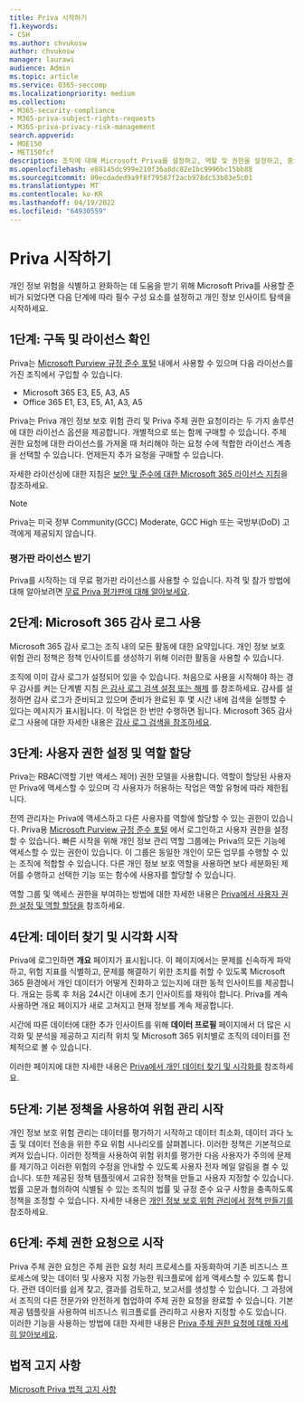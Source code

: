 ```yaml
---
title: Priva 시작하기
f1.keywords:
- CSH
ms.author: chvukosw
author: chvukosw
manager: laurawi
audience: Admin
ms.topic: article
ms.service: O365-seccomp
ms.localizationpriority: medium
ms.collection:
- M365-security-compliance
- M365-priva-subject-rights-requests
- M365-priva-privacy-risk-management
search.appverid:
- MOE150
- MET150fcf
description: 조직에 대해 Microsoft Priva를 설정하고, 역할 및 권한을 설정하고, 중요한 설정을 구성하는 방법을 알아봅니다.
ms.openlocfilehash: e88145dc999e210f36a8dc82e1bc9996bc15bb88
ms.sourcegitcommit: 09ecdaded9a9f8f79587f2acb978dc53b83e5c01
ms.translationtype: MT
ms.contentlocale: ko-KR
ms.lasthandoff: 04/19/2022
ms.locfileid: "64930559"
---
```

# <a name="get-started-with-priva"></a>Priva 시작하기

개인 정보 위험을 식별하고 완화하는 데 도움을 받기 위해 Microsoft Priva를 사용할 준비가 되었다면 다음 단계에 따라 필수 구성 요소를 설정하고 개인 정보 인사이트 탐색을 시작하세요.

## <a name="step-1-confirm-subscriptions-and-licensing"></a>1단계: 구독 및 라이선스 확인

Priva는 [Microsoft Purview 규정 준수 포털](https://compliance.microsoft.com/) 내에서 사용할 수 있으며 다음 라이선스를 가진 조직에서 구입할 수 있습니다.

- Microsoft 365 E3, E5, A3, A5
- Office 365 E1, E3, E5, A1, A3, A5

Priva는 Priva 개인 정보 보호 위험 관리 및 Priva 주체 권한 요청이라는 두 가지 솔루션에 대한 라이선스 옵션을 제공합니다. 개별적으로 또는 함께 구매할 수 있습니다. 주체 권한 요청에 대한 라이선스를 가져올 때 처리해야 하는 요청 수에 적합한 라이선스 계층을 선택할 수 있습니다. 언제든지 추가 요청을 구매할 수 있습니다.

자세한 라이선싱에 대한 지침은 [보안 및 준수에 대한 Microsoft 365 라이선스 지침](/office365/servicedescriptions/microsoft-365-service-descriptions/microsoft-365-tenantlevel-services-licensing-guidance/microsoft-365-security-compliance-licensing-guidance#microsoft-priva)을 참조하세요.

> [!Note]
> Priva는 미국 정부 Community(GCC) Moderate, GCC High 또는 국방부(DoD) 고객에게 제공되지 않습니다.

### <a name="get-free-trial-license"></a>평가판 라이선스 받기

Priva를 시작하는 데 무료 평가판 라이선스를 사용할 수 있습니다. 자격 및 참가 방법에 대해 알아보려면 [무료 Priva 평가판에 대해 알아보세요](priva-trial.md).

## <a name="step-2-enable-the-microsoft-365-audit-log"></a>2단계: Microsoft 365 감사 로그 사용

Microsoft 365 감사 로그는 조직 내의 모든 활동에 대한 요약입니다. 개인 정보 보호 위험 관리 정책은 정책 인사이트를 생성하기 위해 이러한 활동을 사용할 수 있습니다.

조직에 이미 감사 로그가 설정되어 있을 수 있습니다. 처음으로 사용을 시작해야 하는 경우 감사를 켜는 단계별 지침 [은 감사 로그 검색 설정 또는 해제](/microsoft-365/compliance/turn-audit-log-search-on-or-off) 를 참조하세요. 감사를 설정하면 감사 로그가 준비되고 있으며 준비가 완료된 후 몇 시간 내에 검색을 실행할 수 있다는 메시지가 표시됩니다. 이 작업은 한 번만 수행하면 됩니다. Microsoft 365 감사 로그 사용에 대한 자세한 내용은 [감사 로그 검색을 참조하세요](/microsoft-365/compliance/search-the-audit-log-in-security-and-compliance).

## <a name="step-3-set-user-permissions-and-assign-roles"></a>3단계: 사용자 권한 설정 및 역할 할당

Priva는 RBAC(역할 기반 액세스 제어) 권한 모델을 사용합니다. 역할이 할당된 사용자만 Priva에 액세스할 수 있으며 각 사용자가 허용하는 작업은 역할 유형에 따라 제한됩니다.

전역 관리자는 Priva에 액세스하고 다른 사용자를 역할에 할당할 수 있는 권한이 있습니다. Priva용 [Microsoft Purview 규정 준수 포털](https://compliance.microsoft.com/) 에서 로그인하고 사용자 권한을 설정할 수 있습니다. 빠른 시작을 위해 개인 정보 관리 역할 그룹에는 Priva의 모든 기능에 액세스할 수 있는 권한이 있습니다. 이 그룹은 동일한 개인이 모든 업무를 수행할 수 있는 조직에 적합할 수 있습니다. 다른 개인 정보 보호 역할을 사용하면 보다 세분화된 제어를 수행하고 선택한 기능 또는 함수에 사용자를 할당할 수 있습니다.

역할 그룹 및 액세스 권한을 부여하는 방법에 대한 자세한 내용은 [Priva에서 사용자 권한 설정 및 역할 할당을](priva-permissions.md) 참조하세요.

## <a name="step-4-start-finding-and-visualizing-your-data"></a>4단계: 데이터 찾기 및 시각화 시작

Priva에 로그인하면 **개요** 페이지가 표시됩니다. 이 페이지에서는 문제를 신속하게 파악하고, 위험 지표를 식별하고, 문제를 해결하기 위한 조치를 취할 수 있도록 Microsoft 365 환경에서 개인 데이터가 어떻게 진화하고 있는지에 대한 동적 인사이트를 제공합니다. 개요는 등록 후 처음 24시간 이내에 초기 인사이트를 채워야 합니다. Priva를 계속 사용하면 개요 페이지가 새로 고쳐지고 현재 정보를 계속 제공합니다.

시간에 따른 데이터에 대한 추가 인사이트를 위해 **데이터 프로필** 페이지에서 더 많은 시각화 및 분석을 제공하고 지리적 위치 및 Microsoft 365 위치별로 조직의 데이터를 전체적으로 볼 수 있습니다.

이러한 페이지에 대한 자세한 내용은 [Priva에서 개인 데이터 찾기 및 시각화를](priva-data-profile.md) 참조하세요.

## <a name="step-5-start-managing-risks-with-default-policies"></a>5단계: 기본 정책을 사용하여 위험 관리 시작

개인 정보 보호 위험 관리는 데이터를 평가하기 시작하고 데이터 최소화, 데이터 과다 노출 및 데이터 전송을 위한 주요 위험 시나리오를 살펴봅니다. 이러한 정책은 기본적으로 켜져 있습니다. 이러한 정책을 사용하여 위험 위치를 평가한 다음 사용자가 주의에 문제를 제기하고 이러한 위험의 수정을 안내할 수 있도록 사용자 전자 메일 알림을 켤 수 있습니다. 또한 제공된 정책 템플릿에서 고유한 정책을 만들고 사용자 지정할 수 있습니다. 법률 고문과 협의하여 식별될 수 있는 조직의 법률 및 규정 준수 요구 사항을 충족하도록 정책을 조정할 수 있습니다. 자세한 내용은 [개인 정보 보호 위험 관리에서 정책 만들기를](risk-management-policies.md) 참조하세요.

## <a name="step-6-get-started-with-subject-rights-requests"></a>6단계: 주체 권한 요청으로 시작

Priva 주체 권한 요청은 주체 권한 요청 처리 프로세스를 자동화하여 기존 비즈니스 프로세스에 맞는 데이터 및 사용자 지정 가능한 워크플로에 쉽게 액세스할 수 있도록 합니다. 관련 데이터를 쉽게 찾고, 결과를 검토하고, 보고서를 생성할 수 있습니다. 그 과정에서 조직의 다른 전문가와 안전하게 협업하여 주체 권한 요청을 완료할 수 있습니다. 기본 제공 템플릿을 사용하여 비즈니스 워크플로를 관리하고 사용자 지정할 수도 있습니다. 이러한 기능을 사용하는 방법에 대한 자세한 내용은 [Priva 주체 권한 요청에 대해 자세히 알아보세요](subject-rights-requests.md).

## <a name="legal-disclaimer"></a>법적 고지 사항

[Microsoft Priva 법적 고지 사항](priva-disclaimer.md)
